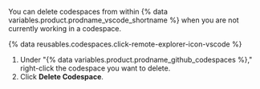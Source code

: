 You can delete codespaces from within {% data variables.product.prodname_vscode_shortname %} when you are not currently working in a codespace.

{% data reusables.codespaces.click-remote-explorer-icon-vscode %}
1. Under "{% data variables.product.prodname_github_codespaces %}," right-click the codespace you want to delete.
1. Click **Delete Codespace**.
